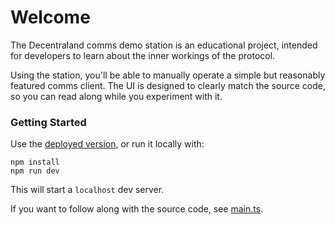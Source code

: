 # Welcome

The Decentraland comms demo station is an educational project, intended for developers to learn about the inner workings of the protocol.

Using the station, you'll be able to manually operate a simple but reasonably featured comms client. The UI is designed to clearly match the source code, so you can read along while you experiment with it.

### Getting Started

Use the [deployed version](https://decentraland.github.io/comms-station/), or run it locally with:

```
npm install
npm run dev
```

This will start a `localhost` dev server.

If you want to follow along with the source code, see [main.ts](src/main.ts).
